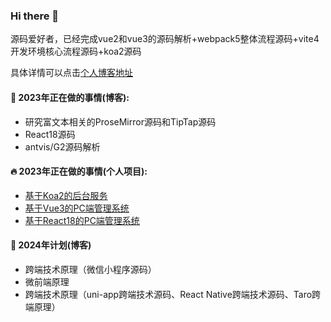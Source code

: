 ### Hi there 👋 


源码爱好者，已经完成vue2和vue3的源码解析+webpack5整体流程源码+vite4开发环境核心流程源码+koa2源码

具体详情可以点击[个人博客地址](https://github.com/wbccb/Frontend-Articles)



#### 🌱  2023年正在做的事情(博客): 

- 研究富文本相关的ProseMirror源码和TipTap源码
- React18源码
- antvis/G2源码解析

#### 🔥  2023年正在做的事情(个人项目): 

- [基于Koa2的后台服务](https://github.com/wbccb/BG-CMS-Koa2)
- [基于Vue3的PC端管理系统](https://github.com/wbccb/mini-Vue-admin)
- [基于React18的PC端管理系统](https://github.com/wbccb/BG-CMS-React)


#### :muscle:  2024年计划(博客)
- 跨端技术原理（微信小程序源码）
- 微前端原理
- 跨端技术原理（uni-app跨端技术源码、React Native跨端技术源码、Taro跨端原理）
